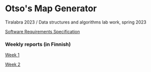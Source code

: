 # Otso's Map Generator
Tiralabra 2023 / Data structures and algorithms lab work, spring 2023


[Software Requirements Specification](https://github.com/otsohelos/mapgenerator/blob/main/srs.md)

### Weekly reports (in Finnish)
[Week 1](https://github.com/otsohelos/mapgenerator/blob/main/viikkoraportit/viikko1.md)

[Week 2](https://github.com/otsohelos/mapgenerator/blob/main/viikkoraportit/viikko1.md)
